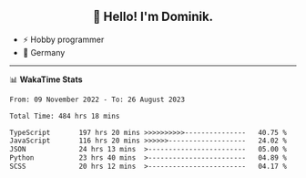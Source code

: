 <h2 align="center">👋 Hello! I'm Dominik.</h2>

- ⚡ Hobby programmer
- 📍 Germany

---
📊 **WakaTime Stats**
<!--START_SECTION:waka-->

```txt
From: 09 November 2022 - To: 26 August 2023

Total Time: 484 hrs 18 mins

TypeScript       197 hrs 20 mins >>>>>>>>>>---------------   40.75 %
JavaScript       116 hrs 20 mins >>>>>>-------------------   24.02 %
JSON             24 hrs 13 mins  >------------------------   05.00 %
Python           23 hrs 40 mins  >------------------------   04.89 %
SCSS             20 hrs 12 mins  >------------------------   04.17 %
```

<!--END_SECTION:waka-->
